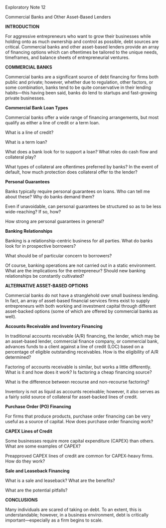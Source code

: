 Exploratory Note 12

Commercial Banks and Other Asset-Based Lenders

**INTRODUCTION**

For aggressive entrepreneurs who want to grow their businesses while holding onto as much ownership and control as possible, debt sources are critical.  Commercial banks and other asset-based lenders provide an array of financing options which can oftentimes be tailored to the unique needs, timeframes, and balance sheets of entrepreneurial ventures.

**COMMERCIAL BANKS**

Commercial banks are a significant source of debt financing for firms both public and private; however, whether due to regulation, other factors, or some combination, banks tend to be quite conservative in their lending habits—this having been said, banks do lend to startups and fast-growing private businesses.

**Commercial Bank Loan Types**

Commercial banks offer a wide range of financing arrangements, but most qualify as either a line of credit or a term loan.

What is a line of credit?





What is a term loan?





What does a bank look for to support a loan?  What roles do cash flow and collateral play?





What types of collateral are oftentimes preferred by banks?  In the event of default, how much protection does collateral offer to the lender?







**Personal Guarantees**

Banks typically require personal guarantees on loans.  Who can tell me about these?  Why do banks demand them?





Even if unavoidable, can personal guarantees be structured so as to be less wide-reaching?  If so, how?





How strong are personal guarantees in general?





**Banking Relationships**

Banking is a relationship-centric business for all parties.  What do banks look for in prospective borrowers?





What should be of particular concern to borrowers?





Of course, banking operations are not carried out in a static environment.  What are the implications for the entrepreneur?  Should new banking relationships be constantly cultivated?





**ALTERNATIVE ASSET-BASED OPTIONS**

Commercial banks do not have a stranglehold over small business lending.  In fact, an array of asset-based financial services firms exist to supply entrepreneurs with both working and investment capital through different asset-backed options (some of which are offered by commercial banks as well).

**Accounts Receivable and Inventory Financing**

In traditional accounts receivable (A/R) financing, the lender, which may be an asset-based lender, commercial finance company, or commercial bank, advances funds to a client against a line of credit (LOC) based on a percentage of eligible outstanding receivables.  How is the eligibility of A/R determined?





Factoring of accounts receivable is similar, but works a little differently.  What is it and how does it work?  Is factoring a cheap financing source?





What is the difference between recourse and non-recourse factoring?





Inventory is not as liquid as accounts receivable; however, it also serves as a fairly solid source of collateral for asset-backed lines of credit.

**Purchase Order (PO) Financing**

For firms that produce products, purchase order financing can be very useful as a source of capital.  How does purchase order financing work?





**CAPEX Lines of Credit**

Some businesses require more capital expenditure (CAPEX) than others.  What are some examples of CAPEX?





Preapproved CAPEX lines of credit are common for CAPEX-heavy firms.  How do they work?



**Sale and Leaseback Financing**

What is a sale and leaseback?  What are the benefits?





What are the potential pitfalls?





**CONCLUSIONS**

Many individuals are scared of taking on debt.  To an extent, this is understandable; however, in a business environment, debt is critically important—especially as a firm begins to scale.
